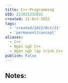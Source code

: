 ```yaml
---
title: C++ Programming
UID: 221021232031
created: 21-Oct-2022
tags:
  - 'created/2022/Oct/21'
  - 'permanent/concept'
aliases:
  - C++
  - Ngôn ngữ C++
  - Ngôn ngữ lập trình C++
publish: False
---
```

## Notes:




